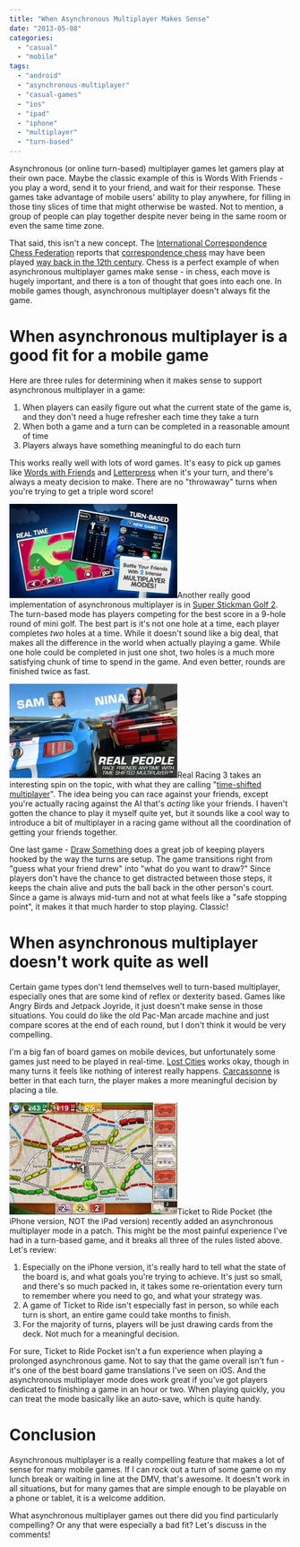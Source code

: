 ```yaml
---
title: "When Asynchronous Multiplayer Makes Sense"
date: "2013-05-08"
categories: 
  - "casual"
  - "mobile"
tags: 
  - "android"
  - "asynchronous-multiplayer"
  - "casual-games"
  - "ios"
  - "ipad"
  - "iphone"
  - "multiplayer"
  - "turn-based"
---
```


Asynchronous (or online turn-based) multiplayer games let gamers play at their own pace. Maybe the classic example of this is Words With Friends - you play a word, send it to your friend, and wait for their response. These games take advantage of mobile users' ability to play anywhere, for filling in those tiny slices of time that might otherwise be wasted. Not to mention, a group of people can play together despite never being in the same room or even the same time zone.

That said, this isn't a new concept. The [International Correspondence Chess Federation](http://en.wikipedia.org/wiki/International_Correspondence_Chess_Federation) reports that [correspondence chess](http://en.wikipedia.org/wiki/Correspondence_chess) may have been played [way back in the 12th century](http://www.chessinvasion.com/international-correspondence-chess-federation.html). Chess is a perfect example of when asynchronous multiplayer games make sense - in chess, each move is hugely important, and there is a ton of thought that goes into each one. In mobile games though, asynchronous multiplayer doesn't always fit the game.

# When asynchronous multiplayer is a good fit for a mobile game

Here are three rules for determining when it makes sense to support asynchronous multiplayer in a game:

1. When players can easily figure out what the current state of the game is, and they don't need a huge refresher each time they take a turn
2. When both a game and a turn can be completed in a reasonable amount of time
3. Players always have something meaningful to do each turn

This works really well with lots of word games. It's easy to pick up games like [Words with Friends](http://www.wordswithfriends.com/) and [Letterpress](http://www.atebits.com/letterpress/) when it's your turn, and there's always a meaty decision to make. There are no "throwaway" turns when you're trying to get a triple word score!

[![Super Stickman 2 multiplayer modes](images/multiplayer-300x168.jpg)](http://www.thatgamesux.com/wp-content/uploads/2013/05/multiplayer.jpg)Another really good implementation of asynchronous multiplayer is in [Super Stickman Golf 2](http://www.noodlecake.com/ssg2/). The turn-based mode has players competing for the best score in a 9-hole round of mini golf. The best part is it's not one hole at a time, each player completes _two_ holes at a time. While it doesn't sound like a big deal, that makes all the difference in the world when actually playing a game. While one hole could be completed in just one shot, two holes is a much more satisfying chunk of time to spend in the game. And even better, rounds are finished twice as fast.

[![Real Racing 3 Multiplayer](images/rr3_multiplayer-300x168.jpg)](http://www.thatgamesux.com/wp-content/uploads/2013/05/rr3_multiplayer.jpg)Real Racing 3 takes an interesting spin on the topic, with what they are calling "[time-shifted multiplayer](http://www.slashgear.com/real-racing-3-shows-off-time-shifted-multiplayer-03267962/)". The idea being you can race against your friends, except you're actually racing against the AI that's _acting_ like your friends. I haven't gotten the chance to play it myself quite yet, but it sounds like a cool way to introduce a bit of multiplayer in a racing game without all the coordination of getting your friends together.

One last game - [Draw Something](http://omgpop.com/drawsomething) does a great job of keeping players hooked by the way the turns are setup. The game transitions right from "guess what your friend drew" into "what do you want to draw?" Since players don't have the chance to get distracted between those steps, it keeps the chain alive and puts the ball back in the other person's court. Since a game is always mid-turn and not at what feels like a "safe stopping point", it makes it that much harder to stop playing. Classic!

# When asynchronous multiplayer doesn't work quite as well

Certain game types don't lend themselves well to turn-based multiplayer, especially ones that are some kind of reflex or dexterity based. Games like Angry Birds and Jetpack Joyride, it just doesn't make sense in those situations. You could do like the old Pac-Man arcade machine and just compare scores at the end of each round, but I don't think it would be very compelling.

I'm a big fan of board games on mobile devices, but unfortunately some games just need to be played in real-time. [Lost Cities](http://lostcitiesapp.com/) works okay, though in many turns it feels like nothing of interest really happens. [Carcassonne](http://carcassonneapp.com/) is better in that each turn, the player makes a more meaningful decision by placing a tile.

[![Zoomed-in display of Ticket to Ride Pocket](images/ttr_sample-300x200.jpg)](http://www.thatgamesux.com/wp-content/uploads/2013/05/ttr_sample.jpg)Ticket to Ride Pocket (the iPhone version, NOT the iPad version) recently added an asynchronous multiplayer mode in a patch. This might be the most painful experience I've had in a turn-based game, and it breaks all three of the rules listed above. Let's review:

1. Especially on the iPhone version, it's really hard to tell what the state of the board is, and what goals you're trying to achieve. It's just so small, and there's so much packed in, it takes some re-orientation every turn to remember where you need to go, and what your strategy was.
2. A game of Ticket to Ride isn't especially fast in person, so while each turn is short, an entire game could take months to finish.
3. For the majority of turns, players will be just drawing cards from the deck. Not much for a meaningful decision.

For sure, Ticket to Ride Pocket isn't a fun experience when playing a prolonged asynchronous game. Not to say that the game overall isn't fun - it's one of the best board game translations I've seen on iOS. And the asynchronous multiplayer mode does work great if you've got players dedicated to finishing a game in an hour or two. When playing quickly, you can treat the mode basically like an auto-save, which is quite handy.

# Conclusion

Asynchronous multiplayer is a really compelling feature that makes a lot of sense for many mobile games. If I can rock out a turn of some game on my lunch break or waiting in line at the DMV, that's awesome. It doesn't work in all situations, but for many games that are simple enough to be playable on a phone or tablet, it is a welcome addition.

What asynchronous multiplayer games out there did you find particularly compelling? Or any that were especially a bad fit? Let's discuss in the comments!
